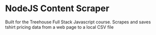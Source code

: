 # NodeJS Content Scraper
Built for the Treehouse Full Stack Javascript course. Scrapes and saves tshirt pricing data from a web page to a local CSV file
